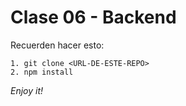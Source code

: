 # Clase 06 - Backend

Recuerden hacer esto:

```
1. git clone <URL-DE-ESTE-REPO>
2. npm install
```

_Enjoy it!_
